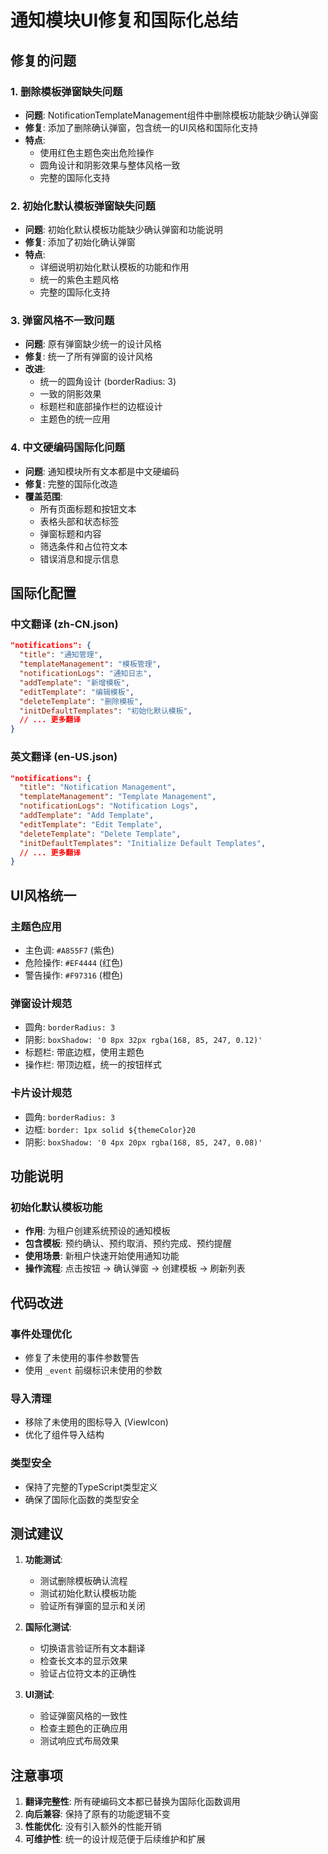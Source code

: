 # 通知模块UI修复和国际化总结

## 修复的问题

### 1. 删除模板弹窗缺失问题
- **问题**: NotificationTemplateManagement组件中删除模板功能缺少确认弹窗
- **修复**: 添加了删除确认弹窗，包含统一的UI风格和国际化支持
- **特点**: 
  - 使用红色主题色突出危险操作
  - 圆角设计和阴影效果与整体风格一致
  - 完整的国际化支持

### 2. 初始化默认模板弹窗缺失问题
- **问题**: 初始化默认模板功能缺少确认弹窗和功能说明
- **修复**: 添加了初始化确认弹窗
- **特点**:
  - 详细说明初始化默认模板的功能和作用
  - 统一的紫色主题风格
  - 完整的国际化支持

### 3. 弹窗风格不一致问题
- **问题**: 原有弹窗缺少统一的设计风格
- **修复**: 统一了所有弹窗的设计风格
- **改进**:
  - 统一的圆角设计 (borderRadius: 3)
  - 一致的阴影效果
  - 标题栏和底部操作栏的边框设计
  - 主题色的统一应用

### 4. 中文硬编码国际化问题
- **问题**: 通知模块所有文本都是中文硬编码
- **修复**: 完整的国际化改造
- **覆盖范围**:
  - 所有页面标题和按钮文本
  - 表格头部和状态标签
  - 弹窗标题和内容
  - 筛选条件和占位符文本
  - 错误消息和提示信息

## 国际化配置

### 中文翻译 (zh-CN.json)
```json
"notifications": {
  "title": "通知管理",
  "templateManagement": "模板管理",
  "notificationLogs": "通知日志",
  "addTemplate": "新增模板",
  "editTemplate": "编辑模板",
  "deleteTemplate": "删除模板",
  "initDefaultTemplates": "初始化默认模板",
  // ... 更多翻译
}
```

### 英文翻译 (en-US.json)
```json
"notifications": {
  "title": "Notification Management",
  "templateManagement": "Template Management",
  "notificationLogs": "Notification Logs",
  "addTemplate": "Add Template",
  "editTemplate": "Edit Template",
  "deleteTemplate": "Delete Template",
  "initDefaultTemplates": "Initialize Default Templates",
  // ... 更多翻译
}
```

## UI风格统一

### 主题色应用
- 主色调: `#A855F7` (紫色)
- 危险操作: `#EF4444` (红色)
- 警告操作: `#F97316` (橙色)

### 弹窗设计规范
- 圆角: `borderRadius: 3`
- 阴影: `boxShadow: '0 8px 32px rgba(168, 85, 247, 0.12)'`
- 标题栏: 带底边框，使用主题色
- 操作栏: 带顶边框，统一的按钮样式

### 卡片设计规范
- 圆角: `borderRadius: 3`
- 边框: `border: 1px solid ${themeColor}20`
- 阴影: `boxShadow: '0 4px 20px rgba(168, 85, 247, 0.08)'`

## 功能说明

### 初始化默认模板功能
- **作用**: 为租户创建系统预设的通知模板
- **包含模板**: 预约确认、预约取消、预约完成、预约提醒
- **使用场景**: 新租户快速开始使用通知功能
- **操作流程**: 点击按钮 → 确认弹窗 → 创建模板 → 刷新列表

## 代码改进

### 事件处理优化
- 修复了未使用的事件参数警告
- 使用 `_event` 前缀标识未使用的参数

### 导入清理
- 移除了未使用的图标导入 (ViewIcon)
- 优化了组件导入结构

### 类型安全
- 保持了完整的TypeScript类型定义
- 确保了国际化函数的类型安全

## 测试建议

1. **功能测试**:
   - 测试删除模板确认流程
   - 测试初始化默认模板功能
   - 验证所有弹窗的显示和关闭

2. **国际化测试**:
   - 切换语言验证所有文本翻译
   - 检查长文本的显示效果
   - 验证占位符文本的正确性

3. **UI测试**:
   - 验证弹窗风格的一致性
   - 检查主题色的正确应用
   - 测试响应式布局效果

## 注意事项

1. **翻译完整性**: 所有硬编码文本都已替换为国际化函数调用
2. **向后兼容**: 保持了原有的功能逻辑不变
3. **性能优化**: 没有引入额外的性能开销
4. **可维护性**: 统一的设计规范便于后续维护和扩展